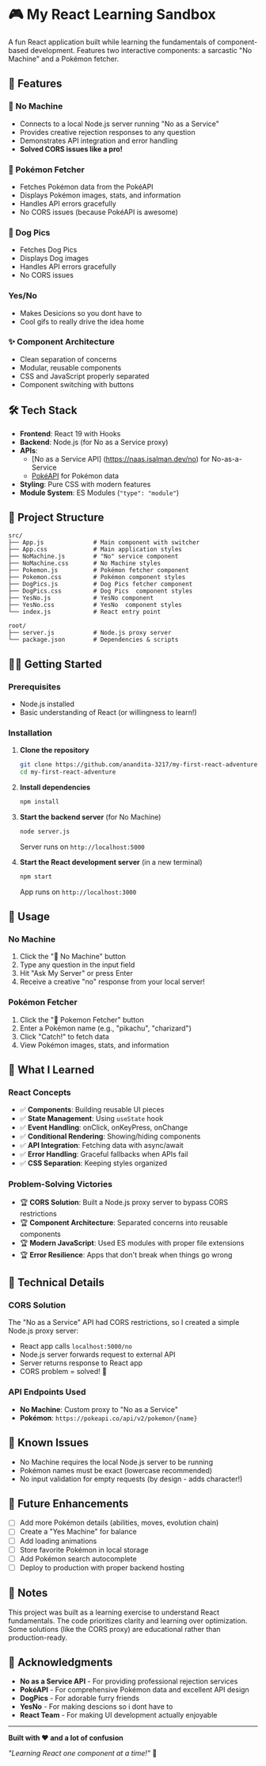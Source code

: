 # 🎮 My React Learning Sandbox

A fun React application built while learning the fundamentals of component-based development. Features two interactive components: a sarcastic "No Machine" and a Pokémon fetcher.

## 🚀 Features

### 🚫 No Machine
- Connects to a local Node.js server running "No as a Service"
- Provides creative rejection responses to any question
- Demonstrates API integration and error handling
- **Solved CORS issues like a pro!**

### 🔴 Pokémon Fetcher
- Fetches Pokémon data from the PokéAPI
- Displays Pokémon images, stats, and information
- Handles API errors gracefully
- No CORS issues (because PokéAPI is awesome)

### 🐶 Dog Pics
- Fetches Dog Pics
- Displays Dog images
- Handles API errors gracefully
- No CORS issues 

###  Yes/No
- Makes Desicions so you dont have to
- Cool gifs to really drive the idea home

### ✨ Component Architecture
- Clean separation of concerns
- Modular, reusable components
- CSS and JavaScript properly separated
- Component switching with buttons

## 🛠️ Tech Stack

- **Frontend**: React 19 with Hooks
- **Backend**: Node.js (for No as a Service proxy)
- **APIs**: 
  -  [No as a Service API] (https://naas.isalman.dev/no) for No-as-a-Service
  - [PokéAPI](https://pokeapi.co/) for Pokémon data
- **Styling**: Pure CSS with modern features
- **Module System**: ES Modules (`"type": "module"`)

## 📁 Project Structure

```
src/
├── App.js              # Main component with switcher
├── App.css             # Main application styles
├── NoMachine.js        # "No" service component
├── NoMachine.css       # No Machine styles
├── Pokemon.js          # Pokémon fetcher component
├── Pokemon.css         # Pokémon component styles
├── DogPics.js          # Dog Pics fetcher component
├── DogPics.css         # Dog Pics  component styles
├── YesNo.js            # YesNo component
├── YesNo.css           # YesNo  component styles
└── index.js            # React entry point

root/
├── server.js           # Node.js proxy server
└── package.json        # Dependencies & scripts
```

## 🏃‍♂️ Getting Started

### Prerequisites
- Node.js installed
- Basic understanding of React (or willingness to learn!)

### Installation

1. **Clone the repository**
   ```bash
   git clone https://github.com/anandita-3217/my-first-react-adventure.git
   cd my-first-react-adventure
   ```

2. **Install dependencies**
   ```bash
   npm install
   ```

3. **Start the backend server** (for No Machine)
   ```bash
   node server.js
   ```
   Server runs on `http://localhost:5000`

4. **Start the React development server** (in a new terminal)
   ```bash
   npm start
   ```
   App runs on `http://localhost:3000`

## 🎯 Usage

### No Machine
1. Click the "🚫 No Machine" button
2. Type any question in the input field
3. Hit "Ask My Server" or press Enter
4. Receive a creative "no" response from your local server!

### Pokémon Fetcher
1. Click the "🔴 Pokemon Fetcher" button
2. Enter a Pokémon name (e.g., "pikachu", "charizard")
3. Click "Catch!" to fetch data
4. View Pokémon images, stats, and information

## 🧠 What I Learned

### React Concepts
- ✅ **Components**: Building reusable UI pieces
- ✅ **State Management**: Using `useState` hook
- ✅ **Event Handling**: onClick, onKeyPress, onChange
- ✅ **Conditional Rendering**: Showing/hiding components
- ✅ **API Integration**: Fetching data with async/await
- ✅ **Error Handling**: Graceful fallbacks when APIs fail
- ✅ **CSS Separation**: Keeping styles organized

### Problem-Solving Victories
- 🏆 **CORS Solution**: Built a Node.js proxy server to bypass CORS restrictions
- 🏆 **Component Architecture**: Separated concerns into reusable components
- 🏆 **Modern JavaScript**: Used ES modules with proper file extensions
- 🏆 **Error Resilience**: Apps that don't break when things go wrong

## 🔧 Technical Details

### CORS Solution
The "No as a Service" API had CORS restrictions, so I created a simple Node.js proxy server:
- React app calls `localhost:5000/no`
- Node.js server forwards request to external API
- Server returns response to React app
- CORS problem = solved! 🎉

### API Endpoints Used
- **No Machine**: Custom proxy to "No as a Service"
- **Pokémon**: `https://pokeapi.co/api/v2/pokemon/{name}`

## 🚨 Known Issues

- No Machine requires the local Node.js server to be running
- Pokémon names must be exact (lowercase recommended)
- No input validation for empty requests (by design - adds character!)

## 🔮 Future Enhancements

- [ ] Add more Pokémon details (abilities, moves, evolution chain)
- [ ] Create a "Yes Machine" for balance
- [ ] Add loading animations
- [ ] Store favorite Pokémon in local storage
- [ ] Add Pokémon search autocomplete
- [ ] Deploy to production with proper backend hosting

## 📝 Notes

This project was built as a learning exercise to understand React fundamentals. The code prioritizes clarity and learning over optimization. Some solutions (like the CORS proxy) are educational rather than production-ready.

## 🎊 Acknowledgments

- **No as a Service API** - For providing professional rejection services
- **PokéAPI** - For comprehensive Pokémon data and excellent API design
- **DogPics** - For adorable furry friends
- **YesNo** - For making descions so i dont have to
- **React Team** - For making UI development actually enjoyable


---

**Built with ❤️ and a lot of confusion**

*"Learning React one component at a time!"* 🚀